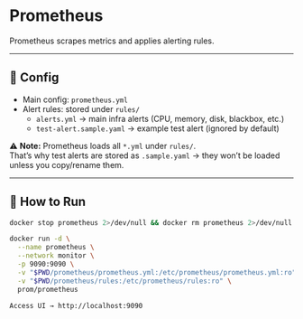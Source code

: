 # Prometheus

Prometheus scrapes metrics and applies alerting rules.

---

## 📌 Config
- Main config: `prometheus.yml`  
- Alert rules: stored under `rules/`  
  - `alerts.yml` → main infra alerts (CPU, memory, disk, blackbox, etc.)  
  - `test-alert.sample.yaml` → example test alert (ignored by default)  

⚠️ **Note:** Prometheus loads all `*.yml` under `rules/`.  
That’s why test alerts are stored as `.sample.yaml` → they won’t be loaded unless you copy/rename them.

---

## 🚀 How to Run
```bash
docker stop prometheus 2>/dev/null && docker rm prometheus 2>/dev/null

docker run -d \
  --name prometheus \
  --network monitor \
  -p 9090:9090 \
  -v "$PWD/prometheus/prometheus.yml:/etc/prometheus/prometheus.yml:ro" \
  -v "$PWD/prometheus/rules:/etc/prometheus/rules:ro" \
  prom/prometheus

Access UI → http://localhost:9090
